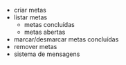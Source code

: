 - criar metas
- listar metas
    - metas concluídas
    - metas abertas
- marcar/desmarcar metas concluídas
- remover metas
- sistema de mensagens
